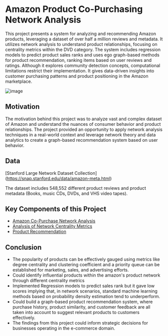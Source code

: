 # Amazon Product Co-Purchasing Network Analysis
This project presents a system for analyzing and recommending Amazon products, leveraging a dataset of over half a million reviews and metadata. It utilizes network analysis to understand product relationships, focusing on centrality metrics within the DVD category. The system includes regression models to predict product sales ranks and uses ego graph-based methods for product recommendation, ranking items based on user reviews and ratings. Although it explores community detection concepts, computational limitations restrict their implementation. It gives data-driven insights into customer purchasing patterns and product positioning in the Amazon marketplace.

![image](https://github.com/srushtii-m/Amazon-product-co-purchasing-network-analysis/assets/146901085/459b1225-6cc9-4094-aecf-f94bbea83779)

## Motivation
The motivation behind this project was to analyze vast and complex dataset of Amazon and understand the nuances of consumer behavior and product relationships. The project provided an opportunity to apply network analysis techniques in a real-world context and leverage network theory and data analytics to create a graph-based recommendation system based on user behavior.

## Data
[Stanford Large Network Dataset Collection] (https://snap.stanford.edu/data/amazon-meta.html)

The dataset includes 548,552 different product reviews and product metadata (Books, music CDs, DVDs, and VHS video tapes).

## Key Components of this Project
* [Amazon Co-Purchase Network Analysis](https://github.com/srushtii-m/Amazon-product-co-purchasing-network-analysis/tree/1b1c0533d2989fe47f43e3684965f41426e173d6/Network%20Analysis)
* [Analysis of Network Centrality Metrics](https://github.com/srushtii-m/Amazon-product-co-purchasing-network-analysis/tree/1b1c0533d2989fe47f43e3684965f41426e173d6/Centrality%20Metrics)
* [Product Recommendation](https://github.com/srushtii-m/Amazon-product-co-purchasing-network-analysis/tree/1b1c0533d2989fe47f43e3684965f41426e173d6/Product%20Recommendation)

## Conclusion
* The popularity of products can be effectively gauged using metrics like degree centrality and clustering coefficient and a priority queue can be established for marketing, sales, and advertising efforts.
* Could identify influential products within the amazon's product network through different centrality metrics
* Implemented Regression models to predict sales rank but it gave low scores implying that, in network scenarios, standard machine learning methods based on probability density estimation tend to underperform.
* Could build a graph-based product recommendation system, where purchase history, product similarity, and customer feedback are all taken into account to suggest relevant products to customers effectively.
* The findings from this project could inform strategic decisions for businesses operating in the e-commerce domain.
